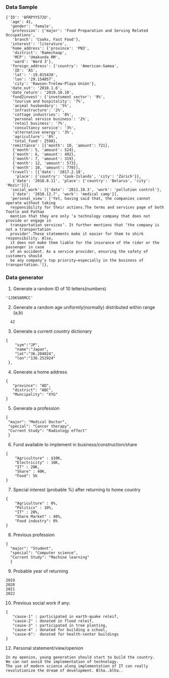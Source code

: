 ### Data Sample

```
{'ID': '8FRPYY572O',
  'age': 41,
  'gender': 'female',
  'profession': {'major': 'Food Preparation and Serving Related Occupations',
   'branch': 'Cooks, Fast Food'},
  'interest': 'literature',
  'home_address': {'province': 'PN3',
   'district': 'Ramechaap',
   'MCP': 'Umakunda RM',
   'ward': 'Ward 3'},
  'foreign_address': {'country': 'American-Samoa',
   'ID': 'AS',
   'lat': '-19.015438',
   'lon': '29.154857',
   'city': 'Rawson-Trelew-Playa Unión'},
  'date_out': '2018.1.6',
  'date_return': '2019.10.10',
  'fund2invest': {'invetsment sector': '9%',
   'tourism and hospitality': '7%',
   'animal husbandary': '5%',
   'infrastructure': '2%',
   'cottage industries': '8%',
   'personal service business': '2%',
   'retail business': '7%',
   'consultancy service': '3%',
   'alternative energy': '3%',
   'agriculture': '8%',
   'total_fund': 2590},
  'remittance': [{'month': 10, 'amount': 721},
   {'month': 5, 'amount': 524},
   {'month': 6, 'amount': 492},
   {'month': 7, 'amount': 319},
   {'month': 12, 'amount': 573},
   {'month': 10, 'amount': 770}],
  'travell': [{'date': '2017.2.18',
    'place': {'country': 'Cook-Islands', 'city': 'Zürich'}},
   {'date': '2018.8.11', 'place': {'country': 'Belarus', 'city': 'Mozir'}}],
  'social_work': [{'date': '2011.10.3', 'work': 'pollution control'},
   {'date': '2010.12.7', 'work': 'medical camp'}],
  'personal_view': ['Yet, having said that, the companies cannot operate without taking 
  responsibility for their actions.The terms and services page of both Tootle and Pathao
  mention that they are only ‘a technology company that does not provide or engage in 
  transportation services’. It further mentions that ‘the company is not a transportation
  provider’.These statements make it easier for them to shirk responsibility. Also, 
  it does not make them liable for the insurance of the rider or the passenger in case
  of an accident. As a service provider, ensuring the safety of customers should 
  be any company’s top priority—especially in the business of transportation.']},
 ```


### Data generator 
 
 1. Generate a random ID of 10 letters(numbers)
 
```
'1JOKS6RMCC'
```
 2. Generate a random age uniformly(normally) distributed within range (a,b)
 
```
  42
```

 3. Generate a current country  dictionary
 
  ```
 {  
      "sym":"JP",
      "name":"Japan",
      "lat":"36.204824",
      "lon":"138.252924"
   },
 ```
 
 4. Generate a home address
 
  ```
 {
     "province": "AD",
     "district": "ABC",
     "Muncipality": "XYG"
 }
 ```
 
 5. Generate a profession
 
   ```
 {
    "major": "Medical Doctor",
    "special": "Cancer therapy",
    "Current Study": "Radiology effect"
    }
 ```
 
 6.  Fund available to implement in business/construction/share
 
 ```
 {
     "Agriculture" : $10K,
     "Electricity" : 10K,
     "IT" : 20K,
     "Share" : 40K,
     "Food": 5k
 }
 ```
 7. Special interest (probable %) after returning to home country
 
 ```
 {
     "Agriculture" : 0%,
     "Politics" : 10%,
     "IT" : 20%,
     "Share Market" : 40%,
     "Food industry": 0%
 }
 ```
 8. Previous profession
 
  ```
 {
    "major": "Student",
    "special": "Computer science",
    "Current Study": "Machine learning"
    }
 ```
 
 9. Probable year of returning
 
 ```
 2019
 2020
 2021
 2022
 ```
 
 
 10. Previous social work if any:
 
  ```
 {
     "cause-1" : participated in earth-quake releif,
     "cause-2" : donated in flood releif,
     "cause-3" : participated in tree planting,
     "cause-4" : donated for building a school,
     "cause-6":  donated for health-center buildings
 }
 ```
 
 12. Personal statement/view/openion
 
 ```
 In my openion, young generation should start to build the country. 
 We can not avoid the implementation of technology. 
 The use of modern science along implementation of IT can really 
 revolutionize the dream of development. Blha..blha..
 
 ````
 
 
 
 
 
 
 
 
 
 

